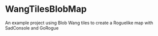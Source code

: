 # WangTilesBlobMap
An example project using Blob Wang tiles to create a Roguelike map with SadConsole and GoRogue
